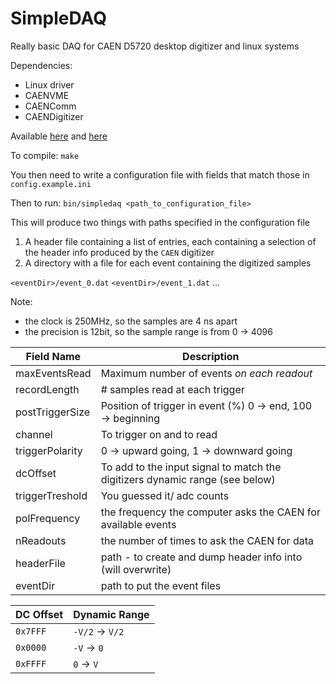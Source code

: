 SimpleDAQ
==========

Really basic DAQ for CAEN D5720 desktop digitizer and linux systems

Dependencies:
* Linux driver
* CAENVME
* CAENComm
* CAENDigitizer

Available [here](http://www.caen.it/csite/Function.jsp?parent=38&idfun=99) and [here](http://www.caen.it/csite/CaenProd.jsp?parent=14&idmod=624)

To compile:
`make`

You then need to write a configuration file with fields that match those in `config.example.ini`

Then to run:
`bin/simpledaq <path_to_configuration_file>`

This will produce two things with paths specified in the configuration file

1. A header file containing a list of entries, each containing a selection of the header info produced by the `CAEN` digitizer
1. A directory with a file for each event containing the digitized samples

`<eventDir>/event_0.dat` `<eventDir>/event_1.dat` ...


Note:
* the clock is 250MHz, so the samples are 4 ns apart
* the precision is 12bit, so the sample range is from 0 -> 4096

| Field Name | Description |
|---|---|
| maxEventsRead | Maximum number of events *on each readout* |
| recordLength | # samples read at each trigger |
| postTriggerSize | Position of trigger in event (%) 0 -> end, 100 -> beginning |
| channel | To trigger on and to read | 
| triggerPolarity | 0 -> upward going, 1 -> downward going |
| dcOffset | To add to the input signal to match the digitizers dynamic range (see below)|
| triggerTreshold | You guessed it/ adc counts |
| polFrequency | the frequency the computer asks the CAEN for available events |
| nReadouts | the number of times to ask the CAEN for data | 
| headerFile | path - to create and dump header info into (will overwrite) |
| eventDir | path to put the event files |
 
|DC Offset| Dynamic Range |
|---|---|
|`0x7FFF` |`-V/2` -> `V/2` | 
`0x0000`  | `-V` -> `0`| 
|`0xFFFF` | `0` -> `V`|

